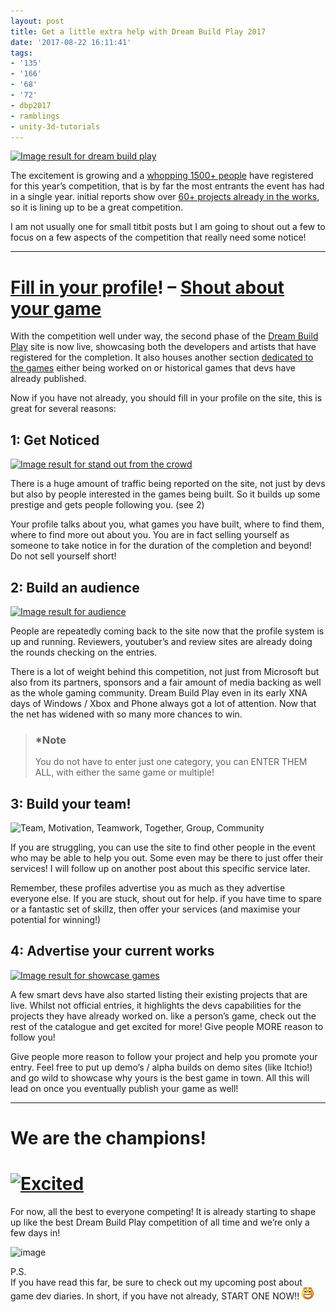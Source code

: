 ```yaml
---
layout: post
title: Get a little extra help with Dream Build Play 2017
date: '2017-08-22 16:11:41'
tags:
- '135'
- '166'
- '68'
- '72'
- dbp2017
- ramblings
- unity-3d-tutorials
---
```


[![Image result for dream build play](https://cdn.tproger.ru/wp-content/uploads/2017/07/dreambuildplay-mini.png "View source image")](http://dreambuildplay.com/)

The excitement is growing and a [whopping 1500+ people](https://developer.microsoft.com/en-us/Windows/dream-build-play/developers) have registered for this year’s competition, that is by far the most entrants the event has had in a single year. initial reports show over [60+ projects already in the works](https://developer.microsoft.com/en-us/Windows/dream-build-play/games), so it is lining up to be a great competition.

I am not usually one for small titbit posts but I am going to shout out a few to focus on a few aspects of the competition that really need some notice!

* * *

# [Fill in your profile](https://developer.microsoft.com/en-us/Windows/dream-build-play/contest/developer/edit)! – [Shout about your game](https://developer.microsoft.com/en-us/Windows/dream-build-play/games)

With the competition well under way, the second phase of the [Dream Build Play](https://developer.microsoft.com/en-us/windows/projects/campaigns/dream-build-play-challenge) site is now live, showcasing both the developers and artists that have registered for the completion. It also houses another section [dedicated to the games](https://developer.microsoft.com/en-us/windows/dream-build-play/games) either being worked on or historical games that devs have already published.

Now if you have not already, you should fill in your profile on the site, this is great for several reasons:

## 1: Get Noticed

[![Image result for stand out from the crowd](https://cdn.pixabay.com/photo/2017/02/02/09/16/unique-2032274_960_720.png)](https://www.google.co.uk/url?sa=i&rct=j&q=&esrc=s&source=images&cd=&cad=rja&uact=8&ved=0ahUKEwjs7pT_j-vVAhUDShQKHQepDYMQjRwIBw&url=https%3A%2F%2Fpixabay.com%2Fen%2Fphotos%2Fstand%2520out%2F&psig=AFQjCNFdyALMgrHWiPyaduaCmBj8dxzCyA&ust=1503500984156691)

There is a huge amount of traffic being reported on the site, not just by devs but also by people interested in the games being built. So it builds up some prestige and gets people following you. (see 2)

Your profile talks about you, what games you have built, where to find them, where to find more out about you.  You are in fact selling yourself as someone to take notice in for the duration of the completion and beyond!  Do not sell yourself short!

## 2: Build an audience

[![Image result for audience](https://cdn.pixabay.com/photo/2016/11/23/15/48/audience-1853662_960_720.jpg)](https://www.google.co.uk/url?sa=i&rct=j&q=&esrc=s&source=images&cd=&cad=rja&uact=8&ved=0ahUKEwiOhZinkOvVAhULuRQKHYy9BNcQjRwIBw&url=https%3A%2F%2Fpixabay.com%2Fen%2Fphotos%2Faudience%2F&psig=AFQjCNHOwCRj0yTuC-H_zhr2YtriLiwKlg&ust=1503501124266509)

People are repeatedly coming back to the site now that the profile system is up and running. Reviewers, youtuber’s and review sites are already doing the rounds checking on the entries.

There is a lot of weight behind this competition, not just from Microsoft but also from its partners, sponsors and a fair amount of media backing as well as the whole gaming community.  Dream Build Play even in its early XNA days of Windows / Xbox and Phone always got a lot of attention.  Now that the net has widened with so many more chances to win.

> ### \*Note  
> You do not have to enter just one category, you can ENTER THEM ALL, with either the same game or multiple!

## 3: Build your team!

![Team, Motivation, Teamwork, Together, Group, Community](https://cdn.pixabay.com/photo/2014/07/08/10/47/team-386673_960_720.jpg)

If you are struggling, you can use the site to find other people in the event who may be able to help you out. Some even may be there to just offer their services!  I will follow up on another post about this specific service later. 

Remember, these profiles advertise you as much as they advertise everyone else. If you are stuck, shout out for help. if you have time to spare or a fantastic set of skillz, then offer your services (and maximise your potential for winning!)

## 4: Advertise your current works

[![Image result for showcase games](https://c1.staticflickr.com/6/5680/23513849155_e0b22da4f5_b.jpg)](https://www.google.co.uk/url?sa=i&rct=j&q=&esrc=s&source=images&cd=&cad=rja&uact=8&ved=0ahUKEwia0KXlkOvVAhXC6xQKHZIuDRsQjRwIBw&url=https%3A%2F%2Fwww.flickr.com%2Fphotos%2F46508004%40N03%2F23513849155&psig=AFQjCNErA2GT_DJMis0FxxCZyObqGd8kKw&ust=1503501250178735)

A few smart devs have also started listing their existing projects that are live. Whilst not official entries, it highlights the devs capabilities for the projects they have already worked on.  like a person’s game, check out the rest of the catalogue and get excited for more!  Give people MORE reason to follow you!

Give people more reason to follow your project and help you promote your entry.  Feel free to put up demo’s / alpha builds on demo sites (like Itchio!) and go wild to showcase why yours is the best game in town.  All this will lead on once you eventually publish your game as well!

* * *

# We are the champions!

# [![Excited](/Images/wordpress/2017/08/Excited_thumb.gif "Excited")](/Images/wordpress/2017/08/Excited.gif)

For now, all the best to everyone competing! It is already starting to shape up like the best Dream Build Play competition of all time and we’re only a few days in!

![image](/Images/wordpress/2017/06/image_thumb-2.png?resize=660%2C188&ssl=1)

P.S.  
If you have read this far, be sure to check out my upcoming post about game dev diaries.  In short, if you have not already, START ONE NOW!! ![Open-mouthed smile](/Images/wordpress/2017/08/wlEmoticon-openmouthedsmile.png)

